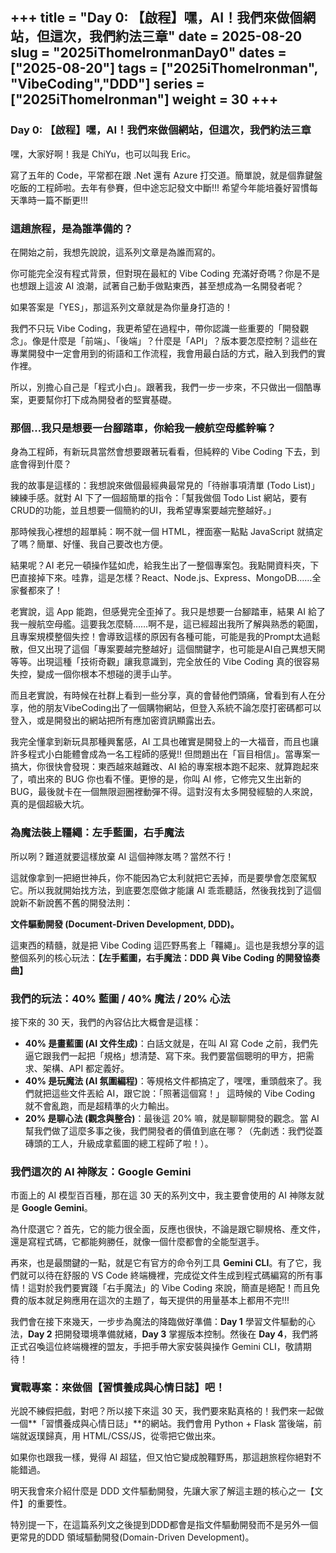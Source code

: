+++ 
title = "Day 0: 【啟程】嘿，AI！我們來做個網站，但這次，我們約法三章" 
date = 2025-08-20 
slug = "2025iThomeIronmanDay0" 
dates = ["2025-08-20"] 
tags = ["2025iThomeIronman", "VibeCoding","DDD"] 
series = ["2025iThomeIronman"] 
weight = 30
+++
---

### Day 0: 【啟程】嘿，AI！我們來做個網站，但這次，我們約法三章

嘿，大家好啊！我是 ChiYu，也可以叫我 Eric。

寫了五年的 Code，平常都在跟 .Net 還有 Azure 打交道。簡單說，就是個靠鍵盤吃飯的工程師啦。去年有參賽，但中途忘記發文中斷!!! 希望今年能培養好習慣每天準時一篇不斷更!!!

### 這趟旅程，是為誰準備的？

在開始之前，我想先說說，這系列文章是為誰而寫的。

你可能完全沒有程式背景，但對現在最紅的 Vibe Coding 充滿好奇嗎？你是不是也想跟上這波 AI 浪潮，試著自己動手做點東西，甚至想成為一名開發者呢？

如果答案是「YES」，那這系列文章就是為你量身打造的！

我們不只玩 Vibe Coding，我更希望在過程中，帶你認識一些重要的「開發觀念」。像是什麼是「前端」、「後端」？什麼是「API」？版本要怎麼控制？這些在專業開發中一定會用到的術語和工作流程，我會用最白話的方式，融入到我們的實作裡。

所以，別擔心自己是「程式小白」。跟著我，我們一步一步來，不只做出一個酷專案，更要幫你打下成為開發者的堅實基礎。

### 那個…我只是想要一台腳踏車，你給我一艘航空母艦幹嘛？

身為工程師，有新玩具當然會想要跟著玩看看，但純粹的 Vibe Coding 下去，到底會得到什麼？

我的故事是這樣的：我想說來做個最經典最常見的「待辦事項清單 (Todo List)」練練手感。就對 AI 下了一個超簡單的指令：「幫我做個 Todo List 網站，要有CRUD的功能，並且想要一個簡約的UI，我希望專案要越完整越好。」

那時候我心裡想的超單純：啊不就一個 HTML，裡面塞一點點 JavaScript 就搞定了嗎？簡單、好懂、我自己要改也方便。

結果呢？AI 老兄一頓操作猛如虎，給我生出了一整個專案包。我點開資料夾，下巴直接掉下來。哇靠，這是怎樣？React、Node.js、Express、MongoDB……全家餐都來了！

老實說，這 App 能跑，但感覺完全歪掉了。我只是想要一台腳踏車，結果 AI 給了我一艘航空母艦。這要我怎麼騎……啊不是，這已經超出我所了解與熟悉的範圍，且專案規模整個失控！會導致這樣的原因有各種可能，可能是我的Prompt太過鬆散，但又出現了這個「專案要越完整越好」這個關鍵字，也可能是AI自己異想天開等等。出現這種「技術奇觀」讓我意識到，完全放任的 Vibe Coding 真的很容易失控，變成一個你根本不想碰的燙手山芋。

而且老實說，有時候在社群上看到一些分享，真的會替他們頭痛，曾看到有人在分享，他的朋友VibeCoding出了一個購物網站，但登入系統不論怎麼打密碼都可以登入，或是開發出的網站把所有應加密資訊顯露出去。

我完全懂拿到新玩具那種興奮感，AI 工具也確實是開發上的一大福音，而且也讓許多程式小白能體會成為一名工程師的感覺!! 但問題出在「盲目相信」。當專案一搞大，你很快會發現：東西越來越難改、AI 給的專案根本跑不起來、就算跑起來了，噴出來的 BUG 你也看不懂。更慘的是，你叫 AI 修，它修完又生出新的 BUG，最後就卡在一個無限迴圈裡動彈不得。這對沒有太多開發經驗的人來說，真的是個超級大坑。

### 為魔法裝上韁繩：左手藍圖，右手魔法

所以咧？難道就要這樣放棄 AI 這個神隊友嗎？當然不行！

這就像拿到一把絕世神兵，你不能因為它太利就把它丟掉，而是要學會怎麼駕馭它。所以我就開始找方法，到底要怎麼做才能讓 AI 乖乖聽話，然後我找到了這個說新不新說舊不舊的開發法則：

**文件驅動開發 (Document-Driven Development, DDD)。**

這東西的精髓，就是把 Vibe Coding 這匹野馬套上「韁繩」。這也是我想分享的這整個系列的核心玩法：**【左手藍圖，右手魔法：DDD 與 Vibe Coding 的開發協奏曲】**

### 我們的玩法：40% 藍圖 / 40% 魔法 / 20% 心法

接下來的 30 天，我們的內容佔比大概會是這樣：

- **40% 是畫藍圖 (AI 文件生成)**：白話文就是，在叫 AI 寫 Code 之前，我們先逼它跟我們一起把「規格」想清楚、寫下來。我們要當個聰明的甲方，把需求、架構、API 都定義好。
- **40% 是玩魔法 (AI 氛圍編程)**：等規格文件都搞定了，嘿嘿，重頭戲來了。我們就把這些文件丟給 AI，跟它說：「照著這個寫！」 這時候的 Vibe Coding 就不會亂跑，而是超精準的火力輸出。
- **20% 是聊心法 (觀念與整合)**：最後這 20% 嘛，就是聊聊開發的觀念。當 AI 幫我們做了這麼多事之後，我們開發者的價值到底在哪？（先劇透：我們從蓋磚頭的工人，升級成拿藍圖的總工程師了啦！）。

### 我們這次的 AI 神隊友：Google Gemini

市面上的 AI 模型百百種，那在這 30 天的系列文中，我主要會使用的 AI 神隊友就是 **Google Gemini**。

為什麼選它？首先，它的能力很全面，反應也很快，不論是跟它聊規格、產文件，還是寫程式碼，它都能夠勝任，就像一個什麼都會的全能型選手。

再來，也是最關鍵的一點，就是它有官方的命令列工具 **Gemini CLI**。有了它，我們就可以待在舒服的 VS Code 終端機裡，完成從文件生成到程式碼編寫的所有事情！這對於我們要實踐「右手魔法」的 Vibe Coding 來說，簡直是絕配！而且免費的版本就足夠應用在這次的主題了，每天提供的用量基本上都用不完!!!

我們會在接下來幾天，一步步為魔法的降臨做好準備：**Day 1** 學習文件驅動的心法，**Day 2** 把開發環境準備就緒，**Day 3** 掌握版本控制。然後在 **Day 4**，我們將正式召喚這位終端機裡的盟友，手把手帶大家安裝與操作 Gemini CLI，敬請期待！

### 實戰專案：來做個【習慣養成與心情日誌】吧！

光說不練假把戲，對吧？所以接下來這 30 天，我們要來點真格的！我們來一起做一個**「習慣養成與心情日誌」**的網站。我們會用 Python + Flask 當後端，前端就返璞歸真，用 HTML/CSS/JS，從零把它做出來。

如果你也跟我一樣，覺得 AI 超猛，但又怕它變成脫韁野馬，那這趟旅程你絕對不能錯過。

明天我會來介紹什麼是 DDD 文件驅動開發，先讓大家了解這主題的核心之一【文件】的重要性。

特別提一下，在這篇系列文之後提到DDD都會是指文件驅動開發而不是另外一個更常見的DDD 領域驅動開發(Domain-Driven Development)。
